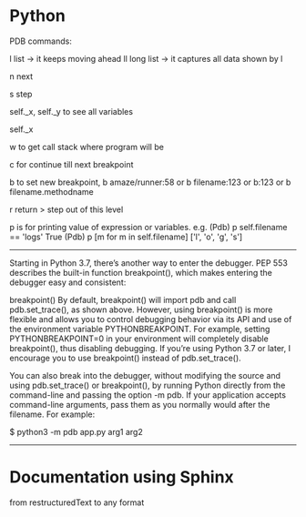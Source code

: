# Python

PDB commands:

l list -> it keeps moving ahead
ll long list -> it captures all data shown by l

n next

s step

self._x, self._y  to see all variables

self._x

w to get call stack where program will be

c for continue till next breakpoint

b to set new breakpoint, b amaze/runner:58    or     b filename:123    or         b:123    or    b  filename.methodname

r return > step out of this level

p is for printing value of expression or variables.  e.g. 
(Pdb) p self.filename == 'logs'
True
(Pdb) p [m for m in self.filename]
['l', 'o', 'g', 's']

--------------------------
Starting in Python 3.7, there’s another way to enter the debugger. PEP 553 describes the built-in function breakpoint(), which makes entering the debugger easy and consistent:

breakpoint()
By default, breakpoint() will import pdb and call pdb.set_trace(), as shown above. However, using breakpoint() is more flexible and allows you to control debugging behavior via its API and use of the environment variable PYTHONBREAKPOINT. For example, setting PYTHONBREAKPOINT=0 in your environment will completely disable breakpoint(), thus disabling debugging. If you’re using Python 3.7 or later, I encourage you to use breakpoint() instead of pdb.set_trace().

You can also break into the debugger, without modifying the source and using pdb.set_trace() or breakpoint(), by running Python directly from the command-line and passing the option -m pdb. If your application accepts command-line arguments, pass them as you normally would after the filename. For example:

$ python3 -m pdb app.py arg1 arg2

---------------------------


# Documentation using Sphinx
from restructuredText to any format
